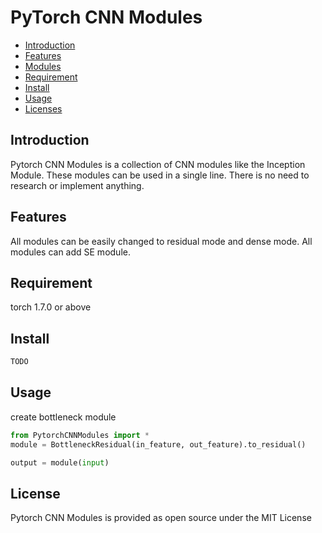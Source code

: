 # PyTorch CNN Modules

- [Introduction](#introduction)
- [Features](#features)
- [Modules](#modules)
- [Requirement](#requirement)
- [Install](#install)
- [Usage](#usage)
- [Licenses](#licenses)

## Introduction
Pytorch CNN Modules is a collection of CNN modules like the Inception Module.
These modules can be used in a single line.
There is no need to research or implement anything.

## Features
All modules can be easily changed to residual mode and dense mode.
All modules can add SE module.

## Requirement
torch 1.7.0 or above

## Install
```bash
TODO
```

## Usage
create bottleneck module
```python
from PytorchCNNModules import *
module = BottleneckResidual(in_feature, out_feature).to_residual()

output = module(input)
```

## License
Pytorch CNN Modules is provided as open source under the MIT License